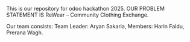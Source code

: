 This is our repository for odoo hackathon 2025. OUR PROBLEM STATEMENT IS ReWear – Community Clothing Exchange. 

Our team consists: Team Leader: Aryan Sakaria, Members: Harin Faldu, Prerana Wagh. 
